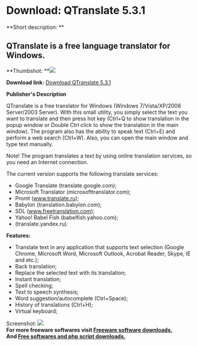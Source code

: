 # Download: QTranslate 5.3.1

**Short description: **

## QTranslate is a free language translator for Windows.

  
**Thumbshot: **![](http://www.freewarefiles.com/screenshot/qtranslate_md.jpg)   
  
**Download link:** [Download QTranslate 5.3.1](http://freesoftwares.boysofts.com/QTranslate_program_74863.html)  
  

**Publisher's Description**  
  

QTranslate is a free translator for Windows (Windows 7/Vista/XP/2008
Server/2003 Server). With this small utility, you simply select the text you
want to translate and then press hot key (Ctrl+Q to show translation in the
popup window or Double Ctrl click to show the translation in the main window).
The program also has the ability to speak text (Ctrl+E) and perform a web
search (Ctrl+W). Also, you can open the main window and type text manually.

Note! The program translates a text by using online translation services, so
you need an Internet connection.

The current version supports the following translate services:

  * Google Translate (translate.google.com); 
  * Microsoft Translator (microsofttranslator.com); 
  * Promt (www.translate.ru); 
  * Babylon (translation.babylon.com); 
  * SDL (www.freetranslation.com); 
  * Yahoo! Babel Fish (babelfish.yahoo.com); 
  * (translate.yandex.ru). 

**Features:**

  * Translate text in any application that supports text selection (Google Chrome, Microsoft Word, Microsoft Outlook, Acrobat Reader, Skype, IE and etc.); 
  * Back translation; 
  * Replace the selected text with its translation; 
  * Instant translation; 
  * Spell checking; 
  * Text to speech synthesis; 
  * Word suggestion/autocomplete (Ctrl+Space); 
  * History of translations (Ctrl+H); 
  * Virtual keyboard; 

  
  
Screenshot: ![](http://www.freewarefiles.com/screenshot/qtranslate.jpg)  
**For more freeware softwares visit [Freeware software downloads.](http://freesoftwares.boysofts.com/)**   
**And [Free softwares and php script downloads.](http://www.boysofts.com/)**

